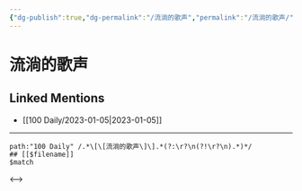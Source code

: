 ```yaml
---
{"dg-publish":true,"dg-permalink":"/流淌的歌声","permalink":"/流淌的歌声/"}
---
```


# 流淌的歌声

## Linked Mentions
- [[100 Daily/2023-01-05\|2023-01-05]]


---

```expander
path:"100 Daily" /.*\[\[流淌的歌声\]\].*(?:\r?\n(?!\r?\n).*)*/
## [[$filename]]
$match
```

<-->